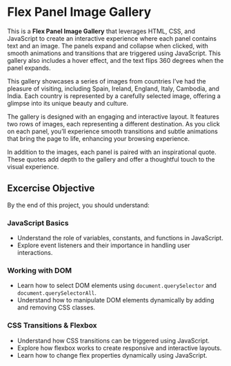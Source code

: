 # Flex Panel Image Gallery

This is a **Flex Panel Image Gallery** that leverages HTML, CSS, and JavaScript to create an interactive experience where each panel contains text and an image. The panels expand and collapse when clicked, with smooth animations and transitions that are triggered using JavaScript. This gallery also includes a hover effect, and the text flips 360 degrees when the panel expands.

This gallery showcases a series of images from countries I’ve had the pleasure of visiting, including Spain, Ireland, England, Italy, Cambodia, and India. Each country is represented by a carefully selected image, offering a glimpse into its unique beauty and culture.

The gallery is designed with an engaging and interactive layout. It features two rows of images, each representing a different destination. As you click on each panel, you’ll experience smooth transitions and subtle animations that bring the page to life, enhancing your browsing experience.

In addition to the images, each panel is paired with an inspirational quote. These quotes add depth to the gallery and offer a thoughtful touch to the visual experience.



## Excercise Objective

By the end of this project, you should understand:

### JavaScript Basics
- Understand the role of variables, constants, and functions in JavaScript.
- Explore event listeners and their importance in handling user interactions.

### Working with DOM
- Learn how to select DOM elements using `document.querySelector` and `document.querySelectorAll`.
- Understand how to manipulate DOM elements dynamically by adding and removing CSS classes.

### CSS Transitions & Flexbox
- Understand how CSS transitions can be triggered using JavaScript.
- Explore how flexbox works to create responsive and interactive layouts.
- Learn how to change flex properties dynamically using JavaScript.